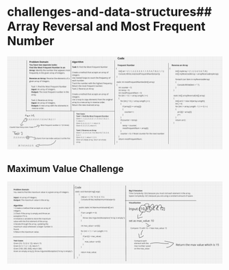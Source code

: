 # challenges-and-data-structures##  Array Reversal and Most Frequent Number

![whitboard](/challenges-and-data-structures/whiteboard-challenges/image.png)

## Maximum Value Challenge
![maximum_value](/challenges-and-data-structures/whiteboard-challenges/Maximum-Value.png)